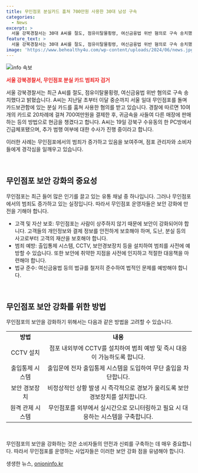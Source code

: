 ```yaml
---
title: 무인점포 분실카드 훔쳐 700만원 사용한 30대 남성 구속
categories:
  - News
excerpt: >
  서울 강북경찰서는 30대 A씨를 절도, 점유이탈물횡령, 여신금융법 위반 혐의로 구속 송치했다. A씨는 서울 일대 무인점포에서 분실 카드를 훔쳐 700만원을 결제하고, 귀금속을 사들여 판매 등의 방법으로 돈을 벌었다. 경찰은 추가 범행 가능성을 염두에 두고 수사를 이어가고 있다.
feature_text: >
  서울 강북경찰서는 30대 A씨를 절도, 점유이탈물횡령, 여신금융법 위반 혐의로 구속 송치했다. A씨는 서울 일대 무인점포에서 분실 카드를 훔쳐 700만원을 결제하고, 귀금속을 사들여 판매 등의 방법으로 돈을 벌었다. 경찰은 추가 범행 가능성을 염두에 두고 수사를 이어가고 있다.
image: 'https://www.behealthy4u.com/wp-content/uploads/2024/06/news.jpg'
---
```


<p><img src="https://www.behealthy4u.com/wp-content/uploads/2024/06/news.jpg" alt="info 속보" /></p>

<p><b><span style="color: #ee2323;">서울 강북경찰서, 무인점포 분실 카드 범죄자 검거</span></b></p>

<p>서울 강북경찰서는 최근 A씨를 절도, 점유이탈물횡령, 여신금융법 위반 혐의로 구속 송치했다고 밝혔습니다. A씨는 지난달 초부터 이달 중순까지 서울 일대 무인점포를 돌며 카드보관함에 있는 분실 카드를 훔쳐 사용한 혐의를 받고 있습니다. 경찰에 따르면 10여개의 카드로 20차례에 걸쳐 700여만원을 결제한 후, 귀금속을 사들여 다른 매장에 판매하는 등의 방법으로 현금을 챙겼다고 합니다. A씨는 19일 강북구 수유동의 한 PC방에서 긴급체포됐으며, 추가 범행 여부에 대한 수사가 진행 중이라고 합니다.</p>

<p>이러한 사례는 무인점포에서의 범죄가 증가하고 있음을 보여주며, 점포 관리자와 소비자들에게 경각심을 일깨우고 있습니다. </p>

<p data-ke-size="size16">&nbsp;</p>

<h2 data-ke-size="size26">무인점포 보안 강화의 중요성</h2>

<p>무인점포는 최근 들어 많은 인기를 끌고 있는 유통 채널 중 하나입니다. 그러나 무인점포에서의 범죄도 증가하고 있는 실정입니다. 따라서 무인점포 운영자들은 보안 강화에 만전을 기해야 합니다.</p>

<ul>
   <li>고객 및 자산 보호: 무인점포는 사람이 상주하지 않기 때문에 보안이 강화되어야 합니다. 고객들의 개인정보와 결제 정보를 안전하게 보호해야 하며, 도난, 분실 등의 사고로부터 고객의 재산을 보호해야 합니다.</li>
   <li>범죄 예방: 출입통제 시스템, CCTV, 보안경보장치 등을 설치하여 범죄를 사전에 예방할 수 있습니다. 또한 보안에 취약한 지점을 사전에 인지하고 적절한 대응책을 마련해야 합니다.</li>
   <li>법규 준수: 여신금융법 등의 법규를 철저히 준수하여 법적인 문제를 예방해야 합니다.</li>
</ul>

<p data-ke-size="size16">&nbsp;</p>

<h2 data-ke-size="size26">무인점포 보안 강화를 위한 방법</h2>

<p>무인점포의 보안을 강화하기 위해서는 다음과 같은 방법을 고려할 수 있습니다.</p>

<table>
   <tr>
      <td style="text-align: center; height: 17px;"><b>방법</b></td>
      <td style="text-align: center; height: 17px;"><b>내용</b></td>
   </tr>
   <tr>
      <td style="text-align: center;">CCTV 설치</td>
      <td style="text-align: center;">점포 내외부에 CCTV를 설치하여 범죄 예방 및 즉시 대응이 가능하도록 합니다.</td>
   </tr>
   <tr>
      <td style="text-align: center;">출입통제 시스템</td>
      <td style="text-align: center;">출입문에 전자 출입통제 시스템을 도입하여 무단 출입을 차단합니다.</td>
   </tr>
   <tr>
      <td style="text-align: center;">보안 경보장치</td>
      <td style="text-align: center;">비정상적인 상황 발생 시 즉각적으로 경보가 울리도록 보안 경보장치를 설치합니다.</td>
   </tr>
   <tr>
      <td style="text-align: center;">원격 관제 시스템</td>
      <td style="text-align: center;">무인점포를 외부에서 실시간으로 모니터링하고 필요 시 대응하는 시스템을 구축합니다.</td>
   </tr>
</table>

<p data-ke-size="size16">&nbsp;</p>

<p>무인점포의 보안을 강화하는 것은 소비자들의 안전과 신뢰를 구축하는 데 매우 중요합니다. 따라서 무인점포를 운영하는 사업자들은 이러한 보안 강화 점을 유념해야 합니다.</p>
생생한 뉴스, <a href="https://onioninfo.kr" rel="dofollow">onioninfo.kr</a>



